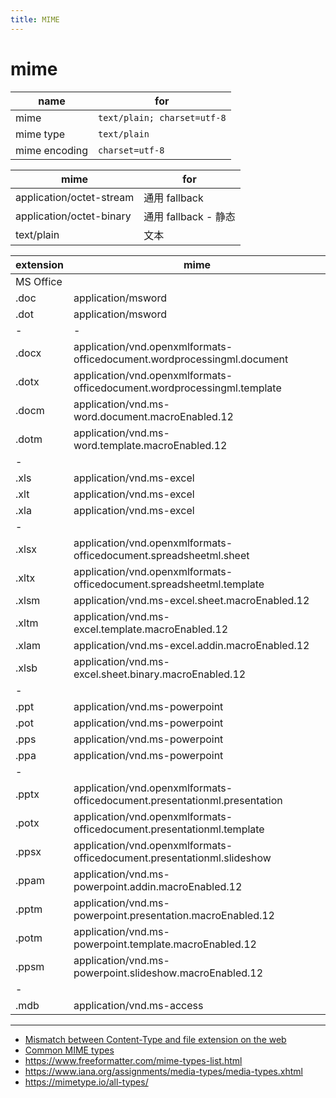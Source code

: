 ```yaml
---
title: MIME
---
```


# mime

| name          | for                         |
| ------------- | --------------------------- |
| mime          | `text/plain; charset=utf-8` |
| mime type     | `text/plain`                |
| mime encoding | `charset=utf-8`             |

| mime                     | for                  |
| ------------------------ | -------------------- |
| application/octet-stream | 通用 fallback        |
| application/octet-binary | 通用 fallback - 静态 |
| text/plain               | 文本                 |

| extension | mime                                                                      |
| --------- | ------------------------------------------------------------------------- |
| MS Office |
| .doc      | application/msword                                                        |
| .dot      | application/msword                                                        |
| -         | -                                                                         |
| .docx     | application/vnd.openxmlformats-officedocument.wordprocessingml.document   |
| .dotx     | application/vnd.openxmlformats-officedocument.wordprocessingml.template   |
| .docm     | application/vnd.ms-word.document.macroEnabled.12                          |
| .dotm     | application/vnd.ms-word.template.macroEnabled.12                          |
| -         |
| .xls      | application/vnd.ms-excel                                                  |
| .xlt      | application/vnd.ms-excel                                                  |
| .xla      | application/vnd.ms-excel                                                  |
| -         |
| .xlsx     | application/vnd.openxmlformats-officedocument.spreadsheetml.sheet         |
| .xltx     | application/vnd.openxmlformats-officedocument.spreadsheetml.template      |
| .xlsm     | application/vnd.ms-excel.sheet.macroEnabled.12                            |
| .xltm     | application/vnd.ms-excel.template.macroEnabled.12                         |
| .xlam     | application/vnd.ms-excel.addin.macroEnabled.12                            |
| .xlsb     | application/vnd.ms-excel.sheet.binary.macroEnabled.12                     |
| -         |
| .ppt      | application/vnd.ms-powerpoint                                             |
| .pot      | application/vnd.ms-powerpoint                                             |
| .pps      | application/vnd.ms-powerpoint                                             |
| .ppa      | application/vnd.ms-powerpoint                                             |
| -         |
| .pptx     | application/vnd.openxmlformats-officedocument.presentationml.presentation |
| .potx     | application/vnd.openxmlformats-officedocument.presentationml.template     |
| .ppsx     | application/vnd.openxmlformats-officedocument.presentationml.slideshow    |
| .ppam     | application/vnd.ms-powerpoint.addin.macroEnabled.12                       |
| .pptm     | application/vnd.ms-powerpoint.presentation.macroEnabled.12                |
| .potm     | application/vnd.ms-powerpoint.template.macroEnabled.12                    |
| .ppsm     | application/vnd.ms-powerpoint.slideshow.macroEnabled.12                   |
| -         |
| .mdb      | application/vnd.ms-access                                                 |

---

- [Mismatch between Content-Type and file extension on the web](https://github.com/tc39/proposal-import-assertions/blob/master/content-type-vs-file-extension.md)
- [Common MIME types](https://developer.mozilla.org/en-US/docs/Web/HTTP/Basics_of_HTTP/MIME_types/Common_types)
- https://www.freeformatter.com/mime-types-list.html
- https://www.iana.org/assignments/media-types/media-types.xhtml
- https://mimetype.io/all-types/
